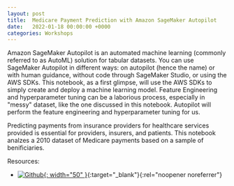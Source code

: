 ```yaml
---
layout: post
title:  Medicare Payment Prediction with Amazon SageMaker Autopilot
date:   2022-01-18 00:00:00 +0000
categories: Workshops
---
```


Amazon SageMaker Autopilot is an automated machine learning (commonly referred to as AutoML) solution for tabular datasets. You can use SageMaker Autopilot in different ways: on autopilot (hence the name) or with human guidance, without code through SageMaker Studio, or using the AWS SDKs. This notebook, as a first glimpse, will use the AWS SDKs to simply create and deploy a machine learning model. Feature Engineering and hyperparameter tuning can be a laborious process, especially in "messy" dataset, like the one discussed in this notebook. Autopilot will perform the feature engineering and hyperparameter tuning for us.

Predicting payments from insurance providers for healthcare services provided is essential for providers, insurers, and patients. This notebook analzes a 2010 dataset of Medicare payments based on a sample of benificiaries.

Resources:

* [![Github](https://github.githubassets.com/images/modules/logos_page/GitHub-Mark.png){: width="50" }](https://github.com/aws-samples/aws-healthcare-lifescience-ai-ml-sample-notebooks/blob/main/workshops/Healthcare_Payments_Prediction_SageMaker_AutoPilot/Healthcare_Payments_Prediction_SageMaker_AutoPilot.ipynb){:target="_blank"}{:rel="noopener noreferrer"}
